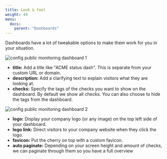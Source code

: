 ```yaml
---
title: Look & feel
weight: 49
menu:
  docs:
    parent: "Dashboards"
---
```


Dashboards have a lot of tweakable options to make them work for you in your situation.

![config public monitoring dashboard 1](/docs/images/dashboards/look_feel1.png)

- **title:** Add a title like "ACME status dash". This is separate from your custom URL or domain.
- **description:** Add a clarifying text to explain visitors what they are looking at.
- **checks:** Specify the tags of the checks you want to show on the dashboard. By default we show all checks.
    You can also choose to hide the tags from the dashboard.

![config public monitoring dashboard 2](/docs/images/dashboards/look_feel2.png)

- **logo:** Display your company logo (or any image) on the top left side of your dashboard.
- **logo link:** Direct visitors to your company website when they click the logo.
- **favicon:** Put the cherry on top with a custom favicon.
- **auto paginate:** Depending on your screen height and amount of checks, we can paginate through them so you have a full overview
